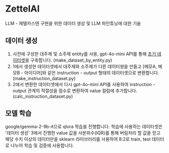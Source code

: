 # ZettelAI
LLM - 제텔카스텐 구현을 위한 데이터 생성 및 LLM 파인튜닝에 대한 기술


## 데이터 생성

1. 사전에 구성한 대주제 및 소주제 entity를 사용, gpt-4o-mini API를 통해 [초기 데이터셋](https://huggingface.co/datasets/vitus9988/ko_gpt4omini_note_15.4k)을 구축합니다. (make_dataset_by_entity.py)
2. 1에서 생성한 데이터셋에서 대주제와 소주제가 다른 데이터쌍을 만들고 [메모A, 메모B - 아이디어]와 같은 instruction - output 형태의 데이터셋으로 변환합니다. (make_instruction_dataset.py)
3. 2에서 변환한 데이터셋에서 다시 gpt-4o-mini API를 사용하여 instruction - output 관계의 적절성을 점수로 변환하여 value 컬럼에 추가합니다. (calc_instruction_dataset.py)
   
## 모델 학습

google/gemma-2-9b-it으로 qlora 학습을 진행합니다.
학습에 사용하는 데이터셋은 '데이터 생성' 3에서 진행한 value 값을 사분위수(IQR)를 통해 버림처리 할 값을 얻고 해당 수치 이상의 데이터만을 sklearn 라이브러리를 사용하여 8:2로 train, test 데이터로 나누어 학습 및 검증에 사용합니다.

